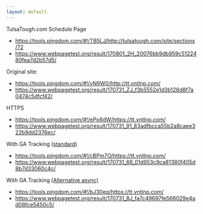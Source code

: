 ```yaml
---
layout: default
---
```


TulsaTough.com Schedule Page

- <https://tools.pingdom.com/#!/TB5LJ/http://tulsatough.com/site/sections/72>
- <https://www.webpagetest.org/result/170801_2H_20076bb9db959c5122480fea7d2b57d5/>

Original site:

- <https://tools.pingdom.com/#!/yN9W0/http://tt.vntlnp.com/>
- <https://www.webpagetest.org/result/170731_ZJ_f3b5552e1d3b128d8f7a0474c5dfcf42/>

HTTPS

- <https://tools.pingdom.com/#!/ePo6dW/https://tt.vntlnp.com/>
- <https://www.webpagetest.org/result/170731_91_83adfbcca55b2a8caee322b9dd2376ec/>

With GA Tracking [(standard)](https://developers.google.com/analytics/devguides/collection/analyticsjs/)

- <https://tools.pingdom.com/#!/cBPm7O/https://tt.vntlnp.com/>
- <https://www.webpagetest.org/result/170731_66_01d953c9ca81380f405d8b7d33060c4c/>

With GA Tracking [(Alternative async)](https://developers.google.com/analytics/devguides/collection/analyticsjs/)
- <https://tools.pingdom.com/#!/bJ30eq/https://tt.vntlnp.com/>
- <https://www.webpagetest.org/result/170731_8J_fa7c49697fe566029e4ad08fce5450c5/>

